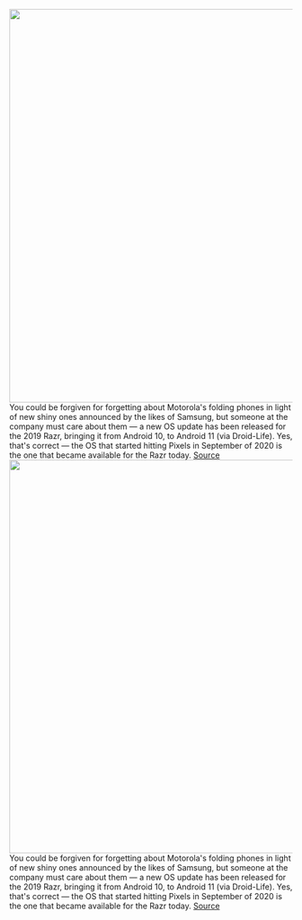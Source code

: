 <img src='https://cdn.vox-cdn.com/thumbor/k0ItLTAeH4Z0-20x_A0fKBYutr8=/0x0:2040x1360/1200x800/filters:focal(1480x613:1806x939)/cdn.vox-cdn.com/uploads/chorus_image/image/69723915/awhite_200210_3893_0008.0.jpg' width='700px' /><br/>
You could be forgiven for forgetting about Motorola's folding phones in light of new shiny ones announced by the likes of Samsung, but someone at the company must care about them — a new OS update has been released for the 2019 Razr, bringing it from Android 10, to Android 11 (via Droid-Life). Yes, that's correct — the OS that started hitting Pixels in September of 2020 is the one that became available for the Razr today.
<a href='https://www.theverge.com/2021/8/13/22623902/motorola-razr-foldable-android-11-software-update-in-2021'> Source <a/><img src='https://cdn.vox-cdn.com/thumbor/k0ItLTAeH4Z0-20x_A0fKBYutr8=/0x0:2040x1360/1200x800/filters:focal(1480x613:1806x939)/cdn.vox-cdn.com/uploads/chorus_image/image/69723915/awhite_200210_3893_0008.0.jpg' width='700px' /><br/>
You could be forgiven for forgetting about Motorola's folding phones in light of new shiny ones announced by the likes of Samsung, but someone at the company must care about them — a new OS update has been released for the 2019 Razr, bringing it from Android 10, to Android 11 (via Droid-Life). Yes, that's correct — the OS that started hitting Pixels in September of 2020 is the one that became available for the Razr today.
<a href='https://www.theverge.com/2021/8/13/22623902/motorola-razr-foldable-android-11-software-update-in-2021'> Source <a/>